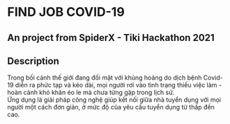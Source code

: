 # FIND JOB COVID-19
## An project from SpiderX - Tiki Hackathon 2021
## Description
Trong bối cảnh thế giới đang đối mặt với khủng hoảng do dịch bệnh Covid-19 diễn ra phức tạp và kéo dài, mọi người rơi vào tình trạng thiếu việc làm - hoàn cảnh khó khăn éo le mà chưa từng gặp trong lịch sử.\
Ứng dụng là giải pháp công nghệ giúp kết nối giữa nhà tuyển dụng với mọi người một cách đơn giản, ở mức độ của yêu cầu tuyển dụng từ thấp đến cao.
